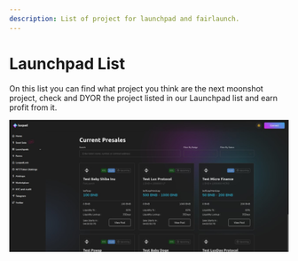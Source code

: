```yaml
---
description: List of project for launchpad and fairlaunch.
---
```


# Launchpad List

On this list you can find what project you think are the next moonshot project, check and DYOR the project listed in our Launchpad list and earn profit from it.

![Launchpad list](../../.gitbook/assets/launchpadlist.jpg)
